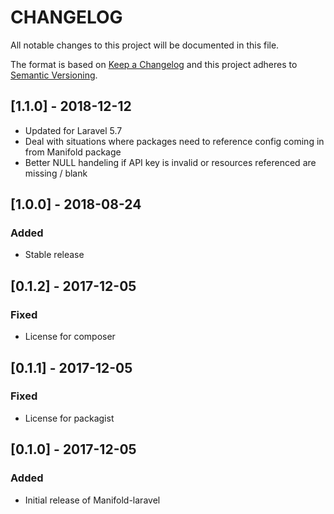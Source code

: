 # CHANGELOG

All notable changes to this project will be documented in this file.

The format is based on [Keep a Changelog](http://keepachangelog.com/)
and this project adheres to [Semantic Versioning](http://semver.org/).

## [1.1.0] - 2018-12-12

- Updated for Laravel 5.7
- Deal with situations where packages need to reference config coming in from Manifold package
- Better NULL handeling if API key is invalid or resources referenced are missing / blank

## [1.0.0] - 2018-08-24

### Added

- Stable release

## [0.1.2] - 2017-12-05

### Fixed

- License for composer

## [0.1.1] - 2017-12-05

### Fixed

- License for packagist

## [0.1.0] - 2017-12-05

### Added

- Initial release of Manifold-laravel
